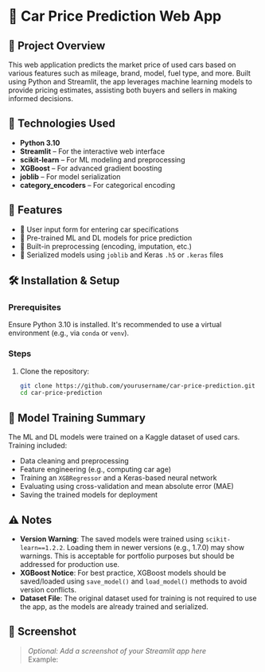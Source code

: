 # 🚗 Car Price Prediction Web App

## 📌 Project Overview

This web application predicts the market price of used cars based on various features such as mileage, brand, model, fuel type, and more. Built using Python and Streamlit, the app leverages machine learning models to provide pricing estimates, assisting both buyers and sellers in making informed decisions.

## 🧠 Technologies Used

- **Python 3.10**
- **Streamlit** – For the interactive web interface
- **scikit-learn** – For ML modeling and preprocessing
- **XGBoost** – For advanced gradient boosting
- **joblib** – For model serialization
- **category_encoders** – For categorical encoding

## 🚀 Features

- 📝 User input form for entering car specifications
- 🤖 Pre-trained ML and DL models for price prediction
- 🧼 Built-in preprocessing (encoding, imputation, etc.)
- 💾 Serialized models using `joblib` and Keras `.h5` or `.keras` files

## 🛠️ Installation & Setup

### Prerequisites

Ensure Python 3.10 is installed. It's recommended to use a virtual environment (e.g., via `conda` or `venv`).

### Steps

1. Clone the repository:

   ```bash
   git clone https://github.com/yourusername/car-price-prediction.git
   cd car-price-prediction
   ```

## 🧪 Model Training Summary

The ML and DL models were trained on a Kaggle dataset of used cars. Training included:

- Data cleaning and preprocessing
- Feature engineering (e.g., computing car age)
- Training an `XGBRegressor` and a Keras-based neural network
- Evaluating using cross-validation and mean absolute error (MAE)
- Saving the trained models for deployment

## ⚠️ Notes

- **Version Warning**: The saved models were trained using `scikit-learn==1.2.2`. Loading them in newer versions (e.g., 1.7.0) may show warnings. This is acceptable for portfolio purposes but should be addressed for production use.
- **XGBoost Notice**: For best practice, XGBoost models should be saved/loaded using `save_model()` and `load_model()` methods to avoid version conflicts.
- **Dataset File**: The original dataset used for training is not required to use the app, as the models are already trained and serialized.

## 📸 Screenshot

> _Optional: Add a screenshot of your Streamlit app here_  
> Example:

